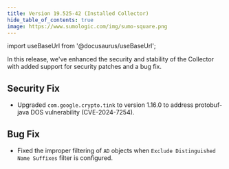 ```yaml
---
title: Version 19.525-42 (Installed Collector)
hide_table_of_contents: true
image: https://www.sumologic.com/img/sumo-square.png
---
```


import useBaseUrl from '@docusaurus/useBaseUrl';

In this release, we've enhanced the security and stability of the Collector with added support for security patches and a bug fix.

## Security Fix

- Upgraded `com.google.crypto.tink` to version 1.16.0 to address protobuf-java DOS vulnerability (CVE-2024-7254).

## Bug Fix

- Fixed the improper filtering of `AD` objects when `Exclude Distinguished Name Suffixes` filter is configured.
